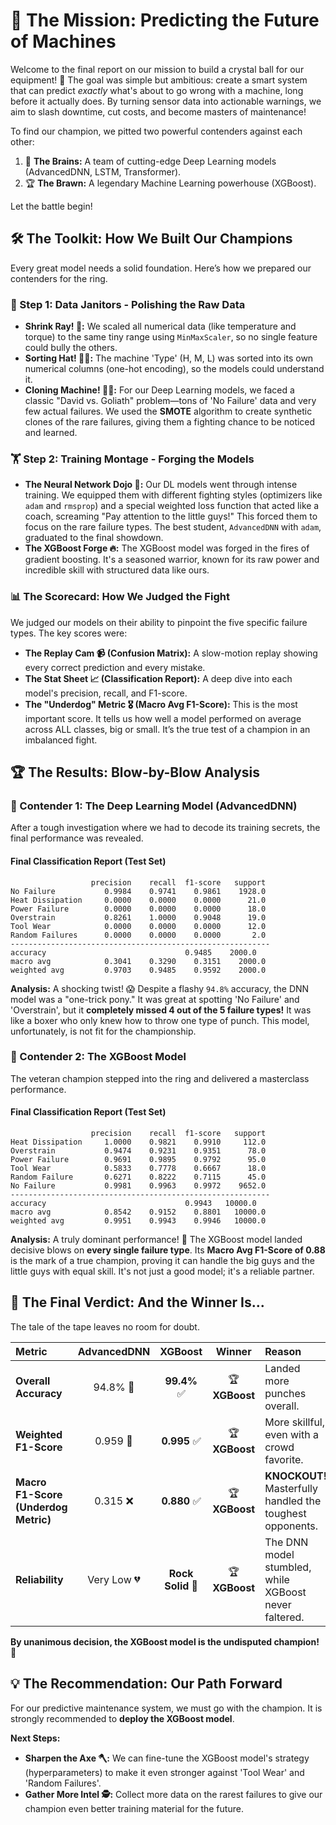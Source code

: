 # 🚀 The Mission: Predicting the Future of Machines

Welcome to the final report on our mission to build a crystal ball for our equipment\! 🔮 The goal was simple but ambitious: create a smart system that can predict _exactly_ what's about to go wrong with a machine, long before it actually does. By turning sensor data into actionable warnings, we aim to slash downtime, cut costs, and become masters of maintenance\!

To find our champion, we pitted two powerful contenders against each other:

1.  🧠 **The Brains:** A team of cutting-edge Deep Learning models (AdvancedDNN, LSTM, Transformer).
2.  🏆 **The Brawn:** A legendary Machine Learning powerhouse (XGBoost).

Let the battle begin\!

## 🛠️ The Toolkit: How We Built Our Champions

Every great model needs a solid foundation. Here’s how we prepared our contenders for the ring.

### 🧹 Step 1: Data Janitors - Polishing the Raw Data

- **Shrink Ray\! 🔬:** We scaled all numerical data (like temperature and torque) to the same tiny range using `MinMaxScaler`, so no single feature could bully the others.
- **Sorting Hat\! 🧙‍♂️:** The machine 'Type' (H, M, L) was sorted into its own numerical columns (one-hot encoding), so the models could understand it.
- **Cloning Machine\! 🐑🐑:** For our Deep Learning models, we faced a classic "David vs. Goliath" problem—tons of 'No Failure' data and very few actual failures. We used the **SMOTE** algorithm to create synthetic clones of the rare failures, giving them a fighting chance to be noticed and learned.

### 🏋️ Step 2: Training Montage - Forging the Models

- **The Neural Network Dojo 🥋:** Our DL models went through intense training. We equipped them with different fighting styles (optimizers like `adam` and `rmsprop`) and a special weighted loss function that acted like a coach, screaming "Pay attention to the little guys\!" This forced them to focus on the rare failure types. The best student, `AdvancedDNN` with `adam`, graduated to the final showdown.
- **The XGBoost Forge 🔥:** The XGBoost model was forged in the fires of gradient boosting. It's a seasoned warrior, known for its raw power and incredible skill with structured data like ours.

### 📊 The Scorecard: How We Judged the Fight

We judged our models on their ability to pinpoint the five specific failure types. The key scores were:

- **The Replay Cam 📹 (Confusion Matrix):** A slow-motion replay showing every correct prediction and every mistake.
- **The Stat Sheet 📈 (Classification Report):** A deep dive into each model's precision, recall, and F1-score.
- **The "Underdog" Metric 🎖️ (Macro Avg F1-Score):** This is the most important score. It tells us how well a model performed on average across ALL classes, big or small. It’s the true test of a champion in an imbalanced fight.

## 🏆 The Results: Blow-by-Blow Analysis

### 🧠 Contender 1: The Deep Learning Model (AdvancedDNN)

After a tough investigation where we had to decode its training secrets, the final performance was revealed.

#### Final Classification Report (Test Set)

```text
                  precision    recall  f1-score   support
No Failure           0.9984    0.9741    0.9861    1928.0
Heat Dissipation     0.0000    0.0000    0.0000      21.0
Power Failure        0.0000    0.0000    0.0000      18.0
Overstrain           0.8261    1.0000    0.9048      19.0
Tool Wear            0.0000    0.0000    0.0000      12.0
Random Failures      0.0000    0.0000    0.0000       2.0
----------------------------------------------------------
accuracy                               0.9485    2000.0
macro avg            0.3041    0.3290    0.3151    2000.0
weighted avg         0.9703    0.9485    0.9592    2000.0
```

**Analysis:** A shocking twist\! 😱 Despite a flashy `94.8%` accuracy, the DNN model was a "one-trick pony." It was great at spotting 'No Failure' and 'Overstrain', but it **completely missed 4 out of the 5 failure types\!** It was like a boxer who only knew how to throw one type of punch. This model, unfortunately, is not fit for the championship.

### 🌳 Contender 2: The XGBoost Model

The veteran champion stepped into the ring and delivered a masterclass performance.

#### Final Classification Report (Test Set)

```text
                  precision    recall  f1-score   support
Heat Dissipation     1.0000    0.9821    0.9910     112.0
Overstrain           0.9474    0.9231    0.9351      78.0
Power Failure        0.9691    0.9895    0.9792      95.0
Tool Wear            0.5833    0.7778    0.6667      18.0
Random Failure       0.6271    0.8222    0.7115      45.0
No Failure           0.9981    0.9963    0.9972    9652.0
----------------------------------------------------------
accuracy                               0.9943   10000.0
macro avg            0.8542    0.9152    0.8801   10000.0
weighted avg         0.9951    0.9943    0.9946   10000.0
```

**Analysis:** A truly dominant performance\! 🥇 The XGBoost model landed decisive blows on **every single failure type**. Its **Macro Avg F1-Score of 0.88** is the mark of a true champion, proving it can handle the big guys and the little guys with equal skill. It's not just a good model; it's a reliable partner.

## 🏅 The Final Verdict: And the Winner Is...

The tale of the tape leaves no room for doubt.

| Metric                               | AdvancedDNN |      XGBoost      |     Winner     | Reason                                                     |
| :----------------------------------- | :---------: | :---------------: | :------------: | :--------------------------------------------------------- |
| **Overall Accuracy**                 |  94.8% 🤷   |   **99.4%** ✅    | 🏆 **XGBoost** | Landed more punches overall.                               |
| **Weighted F1-Score**                |  0.959 🤔   |   **0.995** ✅    | 🏆 **XGBoost** | More skillful, even with a crowd favorite.                 |
| **Macro F1-Score (Underdog Metric)** |  0.315 ❌   |   **0.880** ✅    | 🏆 **XGBoost** | **KNOCKOUT\!** Masterfully handled the toughest opponents. |
| **Reliability**                      | Very Low 💔 | **Rock Solid** 💪 | 🏆 **XGBoost** | The DNN model stumbled, while XGBoost never faltered.      |

**By unanimous decision, the XGBoost model is the undisputed champion\!** 👑

## 💡 The Recommendation: Our Path Forward

For our predictive maintenance system, we must go with the champion. It is strongly recommended to **deploy the XGBoost model**.

**Next Steps:**

- **Sharpen the Axe 🪓:** We can fine-tune the XGBoost model's strategy (hyperparameters) to make it even stronger against 'Tool Wear' and 'Random Failures'.
- **Gather More Intel 🕵️:** Collect more data on the rarest failures to give our champion even better training material for the future.
